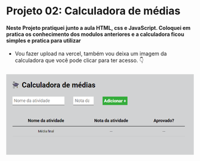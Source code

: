 # Projeto 02: Calculadora de médias

#### Neste Projeto pratiquei junto a aula HTML, css e JavaScript. Coloquei em pratica os conhecimento dos modulos anteriores e a calculadora ficou simples e pratica para utilizar

- Vou fazer upload na vercel, também vou deixa um imagem da calculadora que você pode clicar para ter acesso. 👇

###

<p align="center">
    <a href="">
        <img src="images/calculadoraDeMedias.png" alt="Calculadora de médias"> </img>
    </a>
</p>
